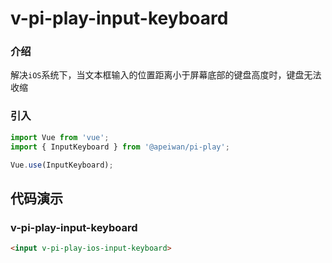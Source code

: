 # v-pi-play-input-keyboard

### 介绍

解决`iOS`系统下，当文本框输入的位置距离小于屏幕底部的键盘高度时，键盘无法收缩

### 引入

```js
import Vue from 'vue';
import { InputKeyboard } from '@apeiwan/pi-play';

Vue.use(InputKeyboard);
```

## 代码演示

### v-pi-play-input-keyboard

```html
<input v-pi-play-ios-input-keyboard>
```
